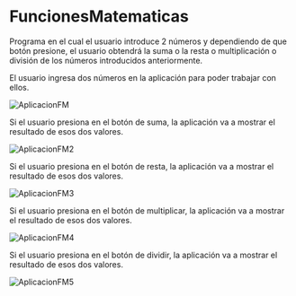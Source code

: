 # FuncionesMatematicas
Programa en el cual el usuario introduce 2 números y dependiendo de que botón presione, el usuario obtendrá
la suma o la resta o multiplicación o división de los números introducidos anteriormente.

El usuario ingresa dos números en la aplicación para poder trabajar con ellos.

![AplicacionFM](https://user-images.githubusercontent.com/108247794/217746000-101c9fb8-ff2a-469a-a7ca-2499ee438701.png)

Si el usuario presiona en el botón de suma, la aplicación va a mostrar el resultado de esos dos valores.

![AplicacionFM2](https://user-images.githubusercontent.com/108247794/217746013-ad982690-d163-4ff5-a9cd-c22b03ec4a61.png)

Si el usuario presiona en el botón de resta, la aplicación va a mostrar el resultado de esos dos valores.

![AplicacionFM3](https://user-images.githubusercontent.com/108247794/217746027-ad188201-ea76-400f-aec3-d3cef7645b0b.png)

Si el usuario presiona en el botón de multiplicar, la aplicación va a mostrar el resultado de esos dos valores.

![AplicacionFM4](https://user-images.githubusercontent.com/108247794/217746048-16a1835c-b3d1-46da-9e74-4b01269ef421.png)

Si el usuario presiona en el botón de dividir, la aplicación va a mostrar el resultado de esos dos valores.

![AplicacionFM5](https://user-images.githubusercontent.com/108247794/217746064-fb329d5d-bc59-4e7f-ab77-143d39efbc27.png)
